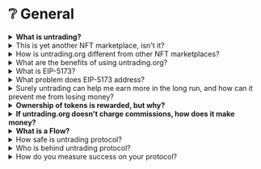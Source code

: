 # ❔ General

<details>

<summary><strong>What is untrading?</strong></summary>

Using the NFT technology to solve a broader financial transaction problems, our DEX is deployed on Ethereum and Polygon blockchains, using an improved NFT framework based on EIP-5173 to establish a shared-benefit economy because every previous buyer has contributed to the token’s provenance and the price-discovery process. Our non-fungible Future Rewards (nFR) system creates a trustless Flow for each listed token, with every transaction linked to a specific user. Previous and present buyers and sellers of tokens receive a percentage whenever a profit is realized, based on the amount of profit. Our Originator's Rewards (ORs) eliminate commissions and promote transparency.

**Flows**: Flows, or Giftchains are decentralized, on-chain communities made up of all the buyers and sellers of an NFT token.

**On-chain nFR payments:** Uses are no longer at odds with each other, nor with the platform. They are no longer chess pieces in a zero-sum game. A gain is no longer a loss for another. In addition to eliminating the need for lots of trades to generate transaction fees, the platform implements a revolutionary on-chain payment system that rewards ownership chain ownership, and discourages royalty circumvention.

**All assets:** This new trading framework works with all assets that can be tokenized, including real estate, cryptos, tokenized stocks, and startup team projects, in addition to being an art NFT protocol.&#x20;

**Community:** Each project that originated and traded on the platform will benefit when each of its living communities contributes to its success.

</details>

<details>

<summary>This is yet another NFT marketplace, isn't it?</summary>

It isn't just NFTs. untrading.org is a trading and investment platform that is based on the NFT framework for all tokenized asset classes. On the blockchain, Originators' Reward (ORs) and Future Reward (FRs) create trustless Giving Circles among owners, fostering a strong community and aligning the interests of the platform and its users.&#x20;

</details>

<details>

<summary>How is untrading.org different from other NFT marketplaces?</summary>

untrading.org stands out from all other platforms in four major ways:

1. **A lower transaction cost:** untrading.org does not charge a fixed commission to buyers or sellers. All Originators' Rewards and ownership Future Rewards are calculated based on the seller's profit.&#x20;
2. **Get paid even after you sell the token:** The Future Rewards framework shares a percentage of the realized profit with the Giving Circle that makes up the chain of ownership after you sell the token.
3. **On-chain royalty payments:** the artists' royalty payments are part of the Originators' Rewards (ORs) on untrading.org. They are immutable and on-chain. The nFRn framework discourages buyers and sellers from circumventing royalty payments.&#x20;
4. **On-chain NFT licenses:** untrading.org implements the "Can't Be Evil" NFT licenses released by a16z on its native smart contract. Creators can choose from six on-chain licenses that outline respective rights and obligations.

Our approach differs from traditional exchanges that prioritize profits over customers, leading to unethical practices. DEXs don't address the zero-sum nature of trading, which transfers wealth from the masses to a few. Our non-custodial Web3 protocol solves conflicts of interest, benefiting everyone. We prioritize our users' best interests, with no fees for deposits or transfers. Our vision is a future where all financial assets are tokenized, traded transparently and globally, benefiting all participants.

</details>

<details>

<summary>What are the benefits of using untrading.org?</summary>

There is no commission charged on each transaction on the platform, and there is no conflict of interest between the platform and its users; each trading asset creates a giving circle that benefits the platform users in three ways:&#x20;

1. You will continue to receive Future Rewards (FRs) after the token is sold;&#x20;
2. There is no transaction cost (other than the gas cost associated with various blockchains) if the trade (buying and selling) is not profitable;&#x20;
3. On-chain Originators Rewards (royalty payments) that cannot be changed arbitrarily by the platform;&#x20;
4. a16z's "Can't Be Evil" NFT licenses are implemented on untrading.org for Artwork items.

</details>

<details>

<summary>What is EIP-5173?</summary>

EIP-5173 is an Ethereum Improvement Proposal that aims to revolutionize the world of non-fungible tokens (NFTs) by introducing a new standard that rewards all owners of a token for their participation in its price discovery process and the asset's provenance. The importance of an asset's provenance, just like in the real physical world, adds transparency, trust and additional value to the NFT ecosystem.

This new standard creates a system of wealth creation that is a complete departure from the traditional zero-sum game of trading, which has been designed for most traders to lose. EIP-5173 offers a new way of creating value that benefits everyone involved. In the traditional trading system, exchanges and marketplaces often take a significant cut of the profits at the expense of creators and buyers, even sometimes engaging in unethical and illegal actions against their users.

EIP-5173 offers a solution to these problems by introducing a new model that benefits everyone involved. By rewarding all owners of a token for their participation in its price discovery process, EIP-5173 creates a system of wealth creation that is fair and equitable. This eliminates the conflicts of interest between exchanges and marketplaces and their creators, buyers, and sellers of financial assets, not only the NFTs.

Moreover, EIP-5173 provides a more accessible and equitable way for artists and creators to monetize their work, while also giving buyers the opportunity to participate in the value creation process. With the added transparency and trust of an asset's provenance, creators and buyers can feel confident that their work and investments are secure and legitimate.

Overall, EIP-5173 represents a major step forward for the world of NFTs. By introducing a new standard that rewards all owners of a token for their participation in its price discovery process and the asset's provenance, it offers a more fair, equitable, and sustainable way of creating value in the NFT ecosystem. It is a groundbreaking proposal that has the potential to change the way we think about the NFT framework and the value it holds.

</details>

<details>

<summary>What problem does EIP-5173 address?</summary>

EIP-5173 addresses the problem of the unequal distribution of value in the current trading system, which guarantees that most traders will lose money due to their emotions and the use of various sophisticated techniques by insiders. It introduces a new standard for non-fungible tokens that rewards all owners of a token for their participation in its price discovery process, creating a system of wealth creation that doesn't rely on the traditional zero-sum game of trading. The new system eliminates conflicts of interest between exchanges and marketplaces and their creators, buyers, and sellers of NFTs.&#x20;

By introducing a more accessible and equitable way for artists and creators to monetize their work, while also giving buyers the opportunity to participate in the value creation process, EIP-5173 offers a new way of creating value that benefits everyone involved. Our goal is to inspire more developers to work together to develop on-chain royalty payment methods and build a win-win trading practice based on Ethereum and Polygon. This involves building a next-generation exchange based on a gift economics model where members pay it forward to end centuries of zero-sum trading.&#x20;

With the non-fungible token standard and several extensions, including EIP-5173, it is now possible to build this platform, which has the potential to reach far beyond the art world and transform the trading market, which is worth hundreds of billions of dollars.

</details>

<details>

<summary>Surely untrading can help me earn more in the long run, and how can it prevent me from losing money?</summary>

There is **NO** way to prevent anyone from losing money in trading. No losses should be socialized or bailed out either. Trading always involves risk. The only way to "prevent" risks and losses is either not to trade or join a Ponzi scheme.

Even though there are no guarantees in trading, the platform can help you cope if you lose in a trade since there will be no fees or commissions. Moreover, regardless of your not contributing to the former owners, you will still receive Future Rewards (FRs) from the Giving Circle if the future owners make money trading this NFT as a result of your position in the chain of ownership.

</details>

<details>

<summary><strong>Ownership of tokens is rewarded, but why?</strong></summary>

The provenance of artworks and collectibles strongly influences their value. A token's price discovery process is influenced by all buyers, especially at the early stages of its trading lifecycle. In the spirit of open-source gift economy, it is fair to reward all the former owners retrospectively for adding value to the token's price increases during the process.&#x20;

Similarly, tokenizible assets gain value when each former owner shares the same growth goals as the present owner, forming a healthy community.

</details>

<details>

<summary><strong>If untrading.org doesn't charge commissions, how does it make money?</strong></summary>

Through eliminating transaction fees, untrading.org prevents conflicts of interest between its users and the platform.&#x20;

For the platform to generate revenue, users must make a profit. The Originators' Rewards (ORs), representing originators', creators', and artists' lifetime royalty income, are split between them and untrading.org (for example, 70/30, but currently 100/0). The platform's only revenue comes from this. OR payments are made on-chain and are based on the seller's profit, not the sale price.

</details>

<details>

<summary><strong>What is a Flow?</strong></summary>

By utilizing EIP-5173, creators, buyers, and sellers of tokens form on-chain communities we call Flows, or Giftchains. Flows are formed when participants work together to increase wealth. A Flow is a decentralized, on-chain community made up of all the buyers and sellers of an NFT token.

The owners are arranged in a queue, starting with the earliest owner and ending with the owner immediately before the current owner (the Last Generation). The First Generation is the last of the next n generations. There is a fixed-size profit distribution window from the First Generation to the Last Generation.

Those who sell non-fungible-future-reward-compliant tokens (nFR tokens) will share profits if they are not the original minters, the Originator, and therefore not the very first sellers in the chain. Future Rewards (FRs) create a trustless, on-chainFlow that is governed by the original smart contract by making sure that every seller, regardless of position, gives and receives the Future Reward distributions specified by the Originator when the token was minted.

With this new NFT framework, stronger communities can be created and mutually beneficial relationships can be formed. Flows are living communities where previous and current owners share interests.

</details>

<details>

<summary>How safe is untrading protocol?</summary>

untrading.org is a non-custodial platform without counterparty risk that allows users to retain control of their assets even in the event of bankruptcy through asset-unlocking smart contracts signed jointly by the platform, users, and an outside custodian.

To make the framework robust and resilient, the untrading.org protocol does not promise a fixed rate of reward to anyone at any time. While the exact amount and timing of the rewards is uncertain, the on-chain mechanism for distributing these rewards is immutable.&#x20;

untrading.org also includes measures to protect user assets, such as asset-unlocking contracts signed by users, the protocol, and a third-party custodian. User funds are safe even in the event of untrading.org ceases to exist.

</details>

<details>

<summary>Who is behind untrading protocol?</summary>

Our team is composed of seasoned traders and experienced blockchain developers. As successful traders survived and thrived for over 20 years, we understand the pain points of individual traders who have been at a disadvantage in a system that favors the wealthy and the powerful. Our mission is to level the playing field and provide a more equitable, decentralized financial transaction ecosystem that benefits everyone.&#x20;

Through our non-custodial nFR protocol, we address the conflicts of interest that exist in existing exchanges and offer a transparent and fair solution that has never been considered before. With our expertise and passion, we aim to revolutionize trading and make it more profitable and accessible for all.

**Yale ReiSoleil**, co-founder, CEO, Co-author of EIP-5173, experienced HFT system trader and early investor in BTC & ETH. https://www.linkedin.com/in/reisoleil/

**Amit Srivastava**, co-founder, upcoming VP, Markets, 30 Years Experience in Investing, Strategy Consulting and Technology Operations. https://www.linkedin.com/in/amit-srivastava-b80153/

**@dRadiant** (anonymous), co-founder, Head of Web3, Talented and workaholic coder, EIP co-author, open-source project contributor, 3rd Prize winner, ETH San Francisco.&#x20;

**Dr. D Wang**, co-founder, Head of Financial Transactions, EIP co-author, PhD in computer science. 20 years as chief HFT trading system designer. (soon will leave as VP of a major Wall Street firm).

</details>

<details>

<summary>How do you measure success on your protocol?</summary>

Our primary measure of success is the total nFR generated, as it's 100% shared with all users. As a decentralized platform, we prioritize the engagement and satisfaction of our users over traditional metrics like revenue or downloads. In addition to nFR, our primary success metrics are the number of active users, the volume of transactions, and the liquidity of our markets.&#x20;

Currently, we have seen consistent growth in all three areas, with a growing verified user base and an increasing number of transactions and liquidity using our protocol. At this time, several DAO projects are in talks with us to issue their native tokens on untrading.org, and a crypto bank is issuing their membership NFT tokens using the EIP-5173 protocol. We're constantly monitoring these metrics to ensure we're on track to meet our goals, and we're always working to improve our protocol to provide the best experience for our users.

</details>

